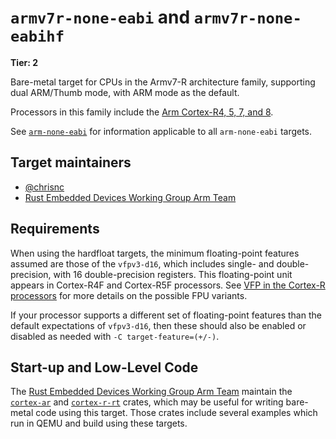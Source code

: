 # `armv7r-none-eabi` and `armv7r-none-eabihf`

**Tier: 2**

Bare-metal target for CPUs in the Armv7-R architecture family, supporting
dual ARM/Thumb mode, with ARM mode as the default.

Processors in this family include the [Arm Cortex-R4, 5, 7, and 8][cortex-r].

See [`arm-none-eabi`](arm-none-eabi.md) for information applicable to all
`arm-none-eabi` targets.

[cortex-r]: https://en.wikipedia.org/wiki/ARM_Cortex-R

## Target maintainers

* [@chrisnc](https://github.com/chrisnc)
* [Rust Embedded Devices Working Group Arm Team]

[Rust Embedded Devices Working Group Arm Team]: https://github.com/rust-embedded/wg?tab=readme-ov-file#the-arm-team

## Requirements

When using the hardfloat targets, the minimum floating-point features assumed
are those of the `vfpv3-d16`, which includes single- and double-precision, with
16 double-precision registers. This floating-point unit appears in Cortex-R4F
and Cortex-R5F processors. See [VFP in the Cortex-R processors][vfp]
for more details on the possible FPU variants.

If your processor supports a different set of floating-point features than the
default expectations of `vfpv3-d16`, then these should also be enabled or
disabled as needed with `-C target-feature=(+/-)`.

[endianness]: https://developer.arm.com/documentation/den0042/a/Coding-for-Cortex-R-Processors/Endianness

[vfp]: https://developer.arm.com/documentation/den0042/a/Floating-Point/Floating-point-basics-and-the-IEEE-754-standard/VFP-in-the-Cortex-R-processors

## Start-up and Low-Level Code

The [Rust Embedded Devices Working Group Arm Team] maintain the [`cortex-ar`]
and [`cortex-r-rt`] crates, which may be useful for writing bare-metal code
using this target. Those crates include several examples which run in QEMU and
build using these targets.

[`cortex-ar`]: https://docs.rs/cortex-ar
[`cortex-r-rt`]: https://docs.rs/cortex-r-rt

